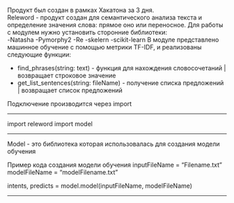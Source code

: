 Продукт был создан в рамках Хакатона за 3 дня.  
Releword - продукт создан для семантического анализа текста и определение значения слова: прямое оно или переносное. 
	Для работы с модулем нужно установить сторонние библиотеки:  
 -Natasha
 -Pymorphy2
 -Re
 -skelern
 -scikit-learn
В модуле представлено машинное обучение с помощью метрики TF-IDF, и реализованы следующие функции:	
 - find_phrases(string: text) - функция для нахождения словосочетаний | возвращает строковое значение
 - get_list_sentences(string: fileName) -  получение списка предложений | возвращает список предложений

Подключение производится через import
___________________________________________________________________________________
import releword
import model

___________________________________________________________________________________
 
Model - это библиотека которая использовалась для создания модели обучения

Пример кода создания модели обучения
inputFileName = “Filename.txt”
modelFileName = “modelFilename.txt”

intents, predicts = model.model(inputFileName, modelFileName)
___________________________________________________________________________________
